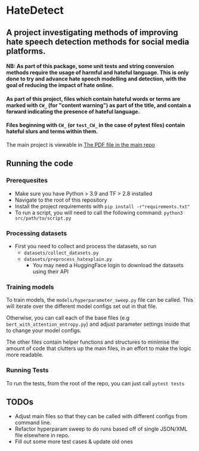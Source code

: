 # HateDetect
## A project investigating methods of improving hate speech detection methods for social media platforms.

#### NB: As part of this package, some unit tests and string conversion methods require the usage of harmful and hateful language. This is only done to try and advance hate speech modelling and detection, with the goal of reducing the impact of hate online.
#### As part of this project, files which contain hateful words or terms are marked with `CW_` (for "content warning") as part of the title, and contain a forward indicating the presence of hateful language.
#### Files beginning with `CW_` (or `test_CW_` in the case of pytest files) contain hateful slurs and terms within them.

The main project is viewable in [The PDF file in the main repo]()

## Running the code
### Prerequesites
* Make sure you have Python > 3.9 and TF > 2.8 installed
* Navigate to the root of this repository
* Install the project requirements with ```pip install -r"requirements.txt"```
* To run a script, you will need to call the following command: `python3 src/path/to/script.py`

### Processing datasets
* First you need to collect and process the datasets, so run 
  * `datasets/collect_datasets.py`
  * `datasets/preprocess_hatexplain.py`
    * You may need a HuggingFace login to download the datasets using their API

### Training models
To train models, the `models/hyperparameter_sweep.py` file can be called. This will iterate over the different model configs set out in that file.

Otherwise, you can call each of the base files (e.g `bert_with_attention_entropy.py`) and adjust parameter settings inside that to change your model configs.

The other files contain helper functions and structures to minimise the amount of code that clutters up the main files, in an effort to make the logic more readable.

### Running Tests
To run the tests, from the root of the repo, you can just call 
```pytest tests```


## TODOs
* Adjust main files so that they can be called with different configs from command line.
* Refactor hyperparam sweep to do runs based off of single JSON/XML file elsewhere in repo.
* Fill out some more test cases & update old ones
